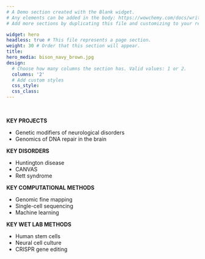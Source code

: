 ```yaml
---
# A Demo section created with the Blank widget.
# Any elements can be added in the body: https://wowchemy.com/docs/writing-markdown-latex/
# Add more sections by duplicating this file and customizing to your requirements.

widget: hero
headless: true # This file represents a page section.
weight: 30 # Order that this section will appear.
title:
hero_media: bison_navy_brown.jpg
design:
  # Choose how many columns the section has. Valid values: 1 or 2.
  columns: '2'
  # Add custom styles
  css_style:
  css_class:
---
```


<br>

**KEY PROJECTS**
- Genetic modifiers of neurological disorders
- Genomics of DNA repair in the brain

**KEY DISORDERS**
- Huntington disease
- CANVAS
- Rett syndrome

**KEY COMPUTATIONAL METHODS**
- Genomic fine mapping
- Single-cell sequencing
- Machine learning

**KEY WET LAB METHODS**
- Human stem cells
- Neural cell culture
- CRISPR gene editing

